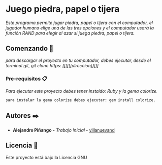 # Juego piedra, papel o tijera

_Este programa permite jugar piedra, papel o tijera con el computador, el jugador humano elige una de las tres opciones y el computador usará la función RAND para elegir al azar si juega piedra, papel o tijera._

## Comenzando 🚀

_para descargar el proyecto en tu computador, debes ejecutar, desde el terminal git, git clone https:  [[[[[[direccion]]]]]_

 
### Pre-requisitos 📋

_Para ejecutar este proyecto debes tener instaldo: Ruby y la gema colorize._

```
para instalar la gema colorize debes ejecutar: gem install colorize.
```

## Autores ✒️


* **Alejandro Piñango** - *Trabajo Inicial* - [villanuevand](https://github.com/villanuevand)


## Licencia 📄

Este proyecto está bajo la Licencia GNU

